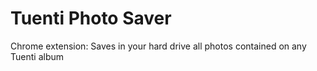 # Tuenti Photo Saver
Chrome extension: Saves in your hard drive all photos contained on any Tuenti album

